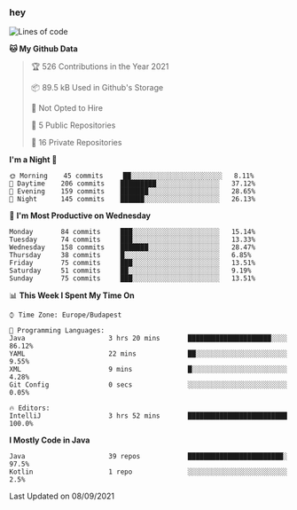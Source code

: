### hey

<!--START_SECTION:waka-->
![Lines of code](https://img.shields.io/badge/From%20Hello%20World%20I%27ve%20Written-80223%20lines%20of%20code-blue)

**🐱 My Github Data** 

> 🏆 526 Contributions in the Year 2021
 > 
> 📦 89.5 kB Used in Github's Storage 
 > 
> 🚫 Not Opted to Hire
 > 
> 📜 5 Public Repositories 
 > 
> 🔑 16 Private Repositories  
 > 
**I'm a Night 🦉** 

```text
🌞 Morning    45 commits     ██░░░░░░░░░░░░░░░░░░░░░░░   8.11% 
🌆 Daytime    206 commits    █████████░░░░░░░░░░░░░░░░   37.12% 
🌃 Evening    159 commits    ███████░░░░░░░░░░░░░░░░░░   28.65% 
🌙 Night      145 commits    ██████░░░░░░░░░░░░░░░░░░░   26.13%

```
📅 **I'm Most Productive on Wednesday** 

```text
Monday       84 commits     ███░░░░░░░░░░░░░░░░░░░░░░   15.14% 
Tuesday      74 commits     ███░░░░░░░░░░░░░░░░░░░░░░   13.33% 
Wednesday    158 commits    ███████░░░░░░░░░░░░░░░░░░   28.47% 
Thursday     38 commits     █░░░░░░░░░░░░░░░░░░░░░░░░   6.85% 
Friday       75 commits     ███░░░░░░░░░░░░░░░░░░░░░░   13.51% 
Saturday     51 commits     ██░░░░░░░░░░░░░░░░░░░░░░░   9.19% 
Sunday       75 commits     ███░░░░░░░░░░░░░░░░░░░░░░   13.51%

```


📊 **This Week I Spent My Time On** 

```text
⌚︎ Time Zone: Europe/Budapest

💬 Programming Languages: 
Java                     3 hrs 20 mins       █████████████████████░░░░   86.12% 
YAML                     22 mins             ██░░░░░░░░░░░░░░░░░░░░░░░   9.55% 
XML                      9 mins              █░░░░░░░░░░░░░░░░░░░░░░░░   4.28% 
Git Config               0 secs              ░░░░░░░░░░░░░░░░░░░░░░░░░   0.05%

🔥 Editors: 
IntelliJ                 3 hrs 52 mins       █████████████████████████   100.0%

```

**I Mostly Code in Java** 

```text
Java                     39 repos            ████████████████████████░   97.5% 
Kotlin                   1 repo              ░░░░░░░░░░░░░░░░░░░░░░░░░   2.5%

```



 Last Updated on 08/09/2021
<!--END_SECTION:waka-->
